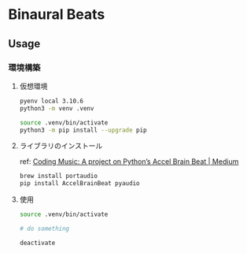 # Binaural Beats

## Usage

### 環境構築

1. 仮想環境

    ```bash
    pyenv local 3.10.6
    python3 -m venv .venv

    source .venv/bin/activate
    python3 -m pip install --upgrade pip
    ```

2. ライブラリのインストール

    ref: [Coding Music: A project on Python’s Accel Brain Beat | Medium](https://medium.com/strategio/coding-music-a-project-on-pythons-accel-brain-beat-f1aab34b6876)

    ```bash
    brew install portaudio
    pip install AccelBrainBeat pyaudio
    ```

3. 使用

    ```bash
    source .venv/bin/activate

    # do something

    deactivate
    ```
